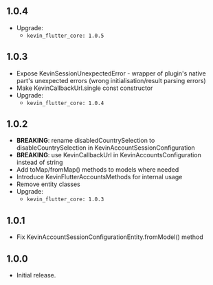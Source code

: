 ## 1.0.4

* Upgrade:
  - `kevin_flutter_core: 1.0.5`

## 1.0.3

* Expose KevinSessionUnexpectedError - wrapper of plugin's native part's unexpected errors (wrong
  initialisation/result parsing errors)
* Make KevinCallbackUrl.single const constructor
* Upgrade:
    - `kevin_flutter_core: 1.0.4`

## 1.0.2

* **BREAKING**: rename disabledCountrySelection to disableCountrySelection in
  KevinAccountSessionConfiguration
* **BREAKING**: use KevinCallbackUrl in KevinAccountsConfiguration instead of string
* Add toMap/fromMap() methods to models where needed
* Introduce KevinFlutterAccountsMethods for internal usage
* Remove entity classes
* Upgrade:
    - `kevin_flutter_core: 1.0.3`

## 1.0.1

* Fix KevinAccountSessionConfigurationEntity.fromModel() method

## 1.0.0

* Initial release.